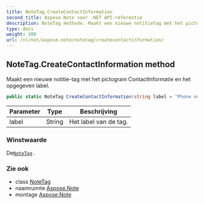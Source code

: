 ```yaml
---
title: NoteTag.CreateContactInformation
second_title: Aspose.Note voor .NET API-referentie
description: NoteTag methode. Maakt een nieuwe notitietag met het pictogram ContactInformatie en het opgegeven label.
type: docs
weight: 300
url: /nl/net/aspose.note/notetag/createcontactinformation/
---
```

## NoteTag.CreateContactInformation method

Maakt een nieuwe notitie-tag met het pictogram ContactInformatie en het opgegeven label.

```csharp
public static NoteTag CreateContactInformation(string label = "Phone number")
```

| Parameter | Type | Beschrijving |
| --- | --- | --- |
| label | String | Het label van de tag. |

### Winstwaarde

De[`NoteTag`](../) .

### Zie ook

* class [NoteTag](../)
* naamruimte [Aspose.Note](../../notetag/)
* montage [Aspose.Note](../../../)


